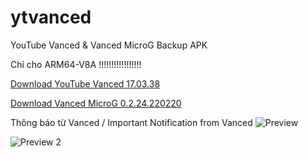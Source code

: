 # ytvanced
YouTube Vanced &amp; Vanced MicroG Backup APK

Chỉ cho ARM64-V8A !!!!!!!!!!!!!!!!!

[Download YouTube Vanced 17.03.38](https://github.com/cuynu/ytvanced/releases/download/17.03.38/YouTube.Vanced_17.03.38.apk)


[Download Vanced MicroG 0.2.24.220220](https://github.com/cuynu/ytvanced/releases/download/17.03.38/Vanced.microG_0.2.24.220220.apk)

Thông báo từ Vanced / Important Notification from Vanced
![Preview](https://files.catbox.moe/ricm16.jpg)

![Preview 2](https://files.catbox.moe/il0n3d.png)
